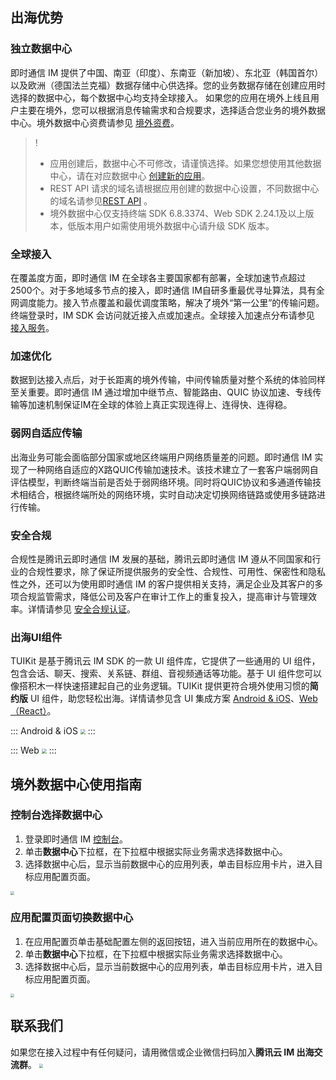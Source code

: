 ## 出海优势

### 独立数据中心
即时通信 IM 提供了中国、南亚（印度）、东南亚（新加坡）、东北亚（韩国首尔）以及欧洲（德国法兰克福）数据存储中心供选择。您的业务数据存储在创建应用时选择的数据中心，每个数据中心均支持全球接入。
如果您的应用在境外上线且用户主要在境外，您可以根据消息传输需求和合规要求，选择适合您业务的境外数据中心。境外数据中心资费请参见 [境外资费](https://cloud.tencent.com/document/product/269/81907)。

>!
>- 应用创建后，数据中心不可修改，请谨慎选择。如果您想使用其他数据中心，请在对应数据中心 [创建新的应用](https://cloud.tencent.com/document/product/269/32577)。
>- REST API 请求的域名请根据应用创建的数据中心设置，不同数据中心的域名请参见[REST API](https://cloud.tencent.com/document/product/269/1519) 。
>- 境外数据中心仅支持终端 SDK 6.8.3374、Web SDK 2.24.1及以上版本，低版本用户如需使用境外数据中心请升级 SDK 版本。

### 全球接入
在覆盖度方面，即时通信 IM 在全球各主要国家都有部署，全球加速节点超过2500个。对于多地域多节点的接入，即时通信 IM自研多重最优寻址算法，具有全网调度能力。接入节点覆盖和最优调度策略，解决了境外“第一公里”的传输问题。终端登录时，IM SDK 会访问就近接入点或加速点。全球接入加速点分布请参见 [接入服务](https://cloud.tencent.com/document/product/269/1498#.E6.8E.A5.E5.85.A5.E6.9C.8D.E5.8A.A1)。

### 加速优化
数据到达接入点后，对于长距离的境外传输，中间传输质量对整个系统的体验同样至关重要。即时通信 IM 通过增加中继节点、智能路由、QUIC 协议加速、专线传输等加速机制保证IM在全球的体验上真正实现连得上、连得快、连得稳。

### 弱网自适应传输
出海业务可能会面临部分国家或地区终端用户网络质量差的问题。即时通信 IM 实现了一种网络自适应的X路QUIC传输加速技术。该技术建立了一套客户端弱网自评估模型，判断终端当前是否处于弱网络环境。同时将QUIC协议和多通道传输技术相结合，根据终端所处的网络环境，实时自动决定切换网络链路或使用多链路进行传输。


### 安全合规
合规性是腾讯云即时通信 IM 发展的基础，腾讯云即时通信 IM 遵从不同国家和行业的合规性要求，除了保证所提供服务的安全性、合规性、可用性、保密性和隐私性之外，还可以为使用即时通信 IM 的客户提供相关支持，满足企业及其客户的多项合规监管需求，降低公司及客户在审计工作上的重复投入，提高审计与管理效率。详情请参见 [安全合规认证](https://cloud.tencent.com/document/product/269/62644)。

### 出海UI组件
TUIKit 是基于腾讯云 IM SDK 的一款 UI 组件库，它提供了一些通用的 UI 组件，包含会话、聊天、搜索、关系链、群组、音视频通话等功能。基于 UI 组件您可以像搭积木一样快速搭建起自己的业务逻辑。TUIKit 提供更符合境外使用习惯的**简约版** UI 组件，助您轻松出海。详情请参见含 UI 集成方案 [Android & iOS](https://cloud.tencent.com/document/product/269/37190)、[Web（React）](https://cloud.tencent.com/document/product/269/83748)。

<dx-tabs>
::: Android & iOS
<img src="https://qcloudimg.tencent-cloud.cn/raw/9c893f1a9c6368c82d44586907d5293d.png" style="zoom:50%;"/>
:::

::: Web
<img src='https://qcloudimg.tencent-cloud.cn/raw/14ed827eecc218306abc82d46c57252d.png' style="zoom:50%;"/>
:::
</dx-tabs>



## 境外数据中心使用指南 [](id:kzt)
### 控制台选择数据中心
1. 登录即时通信 IM [控制台](https://console.cloud.tencent.com/im)。
2. 单击**数据中心**下拉框，在下拉框中根据实际业务需求选择数据中心。
3. 选择数据中心后，显示当前数据中心的应用列表，单击目标应用卡片，进入目标应用配置页面。
<img src="https://qcloudimg.tencent-cloud.cn/raw/b194ee4bec798fe2162826ec8c7a5581.png" style="zoom:40%;"/> 


### 应用配置页面切换数据中心
1. 在应用配置页单击基础配置左侧的返回按钮，进入当前应用所在的数据中心。
2. 单击**数据中心**下拉框，在下拉框中根据实际业务需求选择数据中心。
3. 选择数据中心后，显示当前数据中心的应用列表，单击目标应用卡片，进入目标应用配置页面。
<img src="https://qcloudimg.tencent-cloud.cn/raw/2fdc5cc81a29ac21274b8b40793066f1.png"  style="zoom:40%;"/>  

## 联系我们
如果您在接入过程中有任何疑问，请用微信或企业微信扫码加入**腾讯云 IM 出海交流群**。
<img src='https://qcloudimg.tencent-cloud.cn/raw/d2c5b691e61ef5bb83a7854f81553b90.jpg' style="zoom:40%;"/>  


